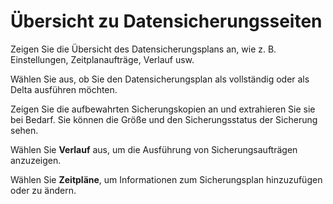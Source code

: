 Übersicht zu Datensicherungsseiten
==================================

Zeigen Sie die Übersicht des Datensicherungsplans an, wie z. B. Einstellungen, Zeitplanaufträge, Verlauf usw.

Wählen Sie aus, ob Sie den Datensicherungsplan als vollständig oder als Delta ausführen möchten.

Zeigen Sie die aufbewahrten Sicherungskopien an und extrahieren Sie sie bei Bedarf. Sie können die Größe und den Sicherungsstatus der Sicherung sehen.

Wählen Sie **Verlauf** aus, um die Ausführung von Sicherungsaufträgen anzuzeigen.

Wählen Sie **Zeitpläne**, um Informationen zum Sicherungsplan hinzuzufügen oder zu ändern.
